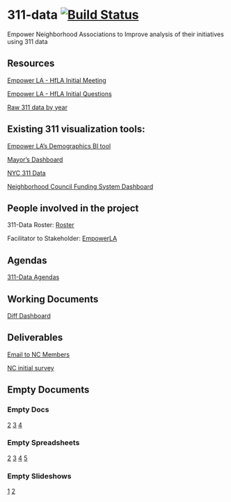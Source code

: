# 311-data [![Build Status](https://travis-ci.com/hackforla/311-data.svg?branch=master)](https://travis-ci.com/hackforla/311-data)
Empower Neighborhood Associations to Improve analysis of their initiatives using 311 data

## Resources
[Empower LA - HfLA Initial Meeting](https://docs.google.com/document/d/19jrYWjq_FfQbuqTfnwJFruWEo9pPF0R0qh4njDZsuzM)

[Empower LA - HfLA Initial Questions](https://docs.google.com/document/d/14WRgY_vjqG0FFLUPrB3Z4iARfm7cAsN3w0gjqdtoyjw/)

[Raw 311 data by year](https://data.lacity.org/browse?category=A+Well+Run+City&limitTo=filters&q=%22MyLA311+Service+Request+Data+201%22&sortBy=relevance)

## Existing 311 visualization tools:
[Empower LA’s Demographics BI tool](https://empowerla.org/demographics-BI/)

[Mayor’s Dashboard](http://dashboard.lamayor.org/)

[NYC 311 Data](http://people.ischool.berkeley.edu/~samuel.goodgame/311/)

[Neighborhood Council Funding System Dashboard](https://cityclerk.lacity.org/NCFundPortal/Dashboard.html)

## People involved in the project
311-Data Roster: [Roster](https://docs.google.com/spreadsheets/d/1CZHH_91zTb9avfsJG9MtakCqbhLWQzTyTtQVNDqKqyM/edit#gid=0)

Facilitator to Stakeholder: [EmpowerLA](http://empowerla.org/)

## Agendas
[311-Data Agendas](https://docs.google.com/document/d/1Dr-AiOEBOGKDrAm7O2fxoZul2z5uSXH032QRzcUCYd0/edit)

## Working Documents
[Diff Dashboard](https://docs.google.com/document/d/1CNEJ1yAa41WbjMLYDB-UuTUjnd51X5tTJ9kWVQlH9NM/edit)

## Deliverables
[Email to NC Members](https://docs.google.com/document/d/12JQ46SVsyywmdwEFPpE-Q1xFHdXNIP-AnbSaPKs0Kvk/edit#)

[NC initial survey](https://drive.google.com/open?id=1N_cY23y4u04oHOlkyQId-K3k11J23lUGwMljmNHpmMk)

## Empty Documents

### Empty Docs
[2](https://docs.google.com/document/d/1_x34EPUycr6qN9FvDxc82Kx32AEapYjO4IRQqMgH2Vs/)
[3](https://docs.google.com/document/d/1PLWB7cygysmN099P3kNjYAvER6Acv-YNB7LQL-e5Wbc)
[4](https://docs.google.com/document/d/1aSdzl-qGjzqwWDkvY8FjrISgdLTA7mc6FRe0xzm3hKo)

### Empty Spreadsheets
[2](https://docs.google.com/spreadsheets/d/1ke7WaJv18n1v3wW3GtnMTg0_X3mbe1i2YdNy74ghJi0)
[3](https://docs.google.com/spreadsheets/d/1gwikovvOWMhDjH-OHe3d5UUb0ZtMYUbnopjmZ5Ur1LM)
[4](https://docs.google.com/spreadsheets/d/1bDrcJ2FeMuSeiLbfabEtNZ9tpweqgu3mrTWSppzqDb4/)
[5](https://docs.google.com/spreadsheets/d/1AbghHVOxpZSGg10Byo3HMlYx-H6fYEixDks8rre8rns/)

### Empty Slideshows
[1](https://docs.google.com/presentation/d/12cDzPXwf4zWKcFAivy-UICm0dfXWaAP0dz3tqVuHwpo)
[2](https://docs.google.com/presentation/d/1-100TCpHeqcGJoZMKsKcvBcy6bfPjzrnYL8k2bE0qXk)
